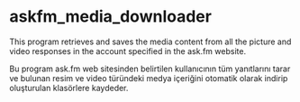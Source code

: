 # askfm_media_downloader
 This program retrieves and saves the media content from all the picture and video responses in the account specified in the ask.fm website.

 Bu program ask.fm web sitesinden belirtilen kullanıcının tüm yanıtlarını tarar ve bulunan 
 resim ve video türündeki medya içeriğini otomatik olarak indirip oluşturulan klasörlere kaydeder.
